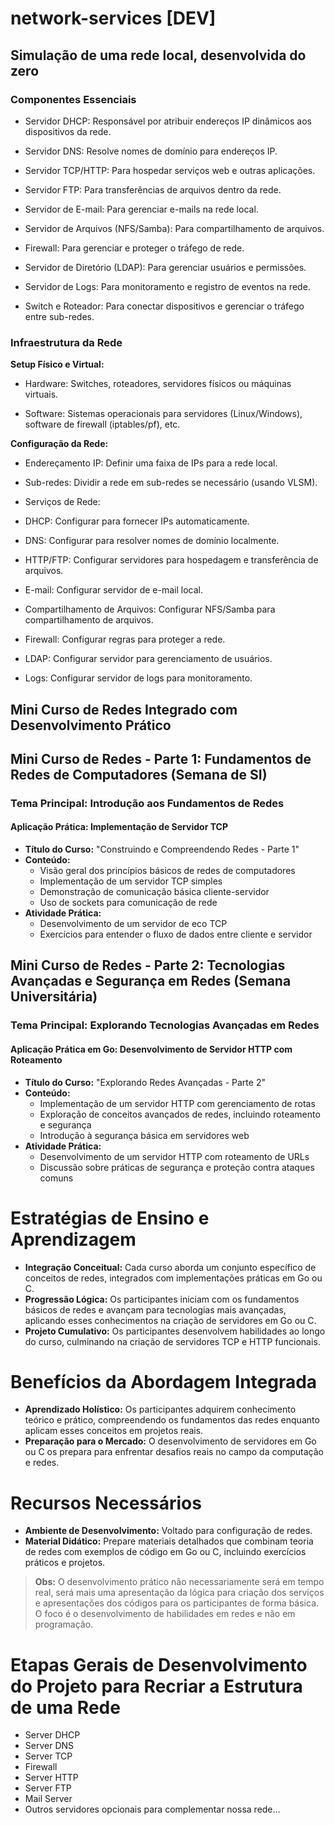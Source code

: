 # network-services [DEV]

## Simulação de uma rede local, desenvolvida do zero

### Componentes Essenciais
- Servidor DHCP: Responsável por atribuir endereços IP dinâmicos aos dispositivos da rede.
  
- Servidor DNS: Resolve nomes de domínio para endereços IP.

- Servidor TCP/HTTP: Para hospedar serviços web e outras aplicações.

- Servidor FTP: Para transferências de arquivos dentro da rede.

- Servidor de E-mail: Para gerenciar e-mails na rede local.

- Servidor de Arquivos (NFS/Samba): Para compartilhamento de arquivos.

- Firewall: Para gerenciar e proteger o tráfego de rede.

- Servidor de Diretório (LDAP): Para gerenciar usuários e permissões.

- Servidor de Logs: Para monitoramento e registro de eventos na rede.

- Switch e Roteador: Para conectar dispositivos e gerenciar o tráfego entre sub-redes.

### Infraestrutura da Rede

**Setup Físico e Virtual:**
  
  - Hardware: Switches, roteadores, servidores físicos ou máquinas virtuais.
  
  - Software: Sistemas operacionais para servidores (Linux/Windows), software de firewall (iptables/pf), etc.
    
**Configuração da Rede:**
  - Endereçamento IP: Definir uma faixa de IPs para a rede local.

  - Sub-redes: Dividir a rede em sub-redes se necessário (usando VLSM).
  
  - Serviços de Rede:
  
  - DHCP: Configurar para fornecer IPs automaticamente.
  
  - DNS: Configurar para resolver nomes de domínio localmente.
  
  - HTTP/FTP: Configurar servidores para hospedagem e transferência de arquivos.
  
  - E-mail: Configurar servidor de e-mail local.
  
  - Compartilhamento de Arquivos: Configurar NFS/Samba para compartilhamento de arquivos.
  
  - Firewall: Configurar regras para proteger a rede.
  
  - LDAP: Configurar servidor para gerenciamento de usuários.
  
  - Logs: Configurar servidor de logs para monitoramento.

## Mini Curso de Redes Integrado com Desenvolvimento Prático

## Mini Curso de Redes - Parte 1: Fundamentos de Redes de Computadores (Semana de SI)
### Tema Principal: Introdução aos Fundamentos de Redes
#### Aplicação Prática: Implementação de Servidor TCP
- **Título do Curso:** "Construindo e Compreendendo Redes - Parte 1"
- **Conteúdo:**
  - Visão geral dos princípios básicos de redes de computadores
  - Implementação de um servidor TCP simples
  - Demonstração de comunicação básica cliente-servidor
  - Uso de sockets para comunicação de rede
- **Atividade Prática:**
  - Desenvolvimento de um servidor de eco TCP
  - Exercícios para entender o fluxo de dados entre cliente e servidor

## Mini Curso de Redes - Parte 2: Tecnologias Avançadas e Segurança em Redes (Semana Universitária)
### Tema Principal: Explorando Tecnologias Avançadas em Redes
#### Aplicação Prática em Go: Desenvolvimento de Servidor HTTP com Roteamento
- **Título do Curso:** "Explorando Redes Avançadas - Parte 2"
- **Conteúdo:**
  - Implementação de um servidor HTTP com gerenciamento de rotas
  - Exploração de conceitos avançados de redes, incluindo roteamento e segurança
  - Introdução à segurança básica em servidores web
- **Atividade Prática:**
  - Desenvolvimento de um servidor HTTP com roteamento de URLs
  - Discussão sobre práticas de segurança e proteção contra ataques comuns

# Estratégias de Ensino e Aprendizagem
- **Integração Conceitual:** Cada curso aborda um conjunto específico de conceitos de redes, integrados com implementações práticas em Go ou C.
- **Progressão Lógica:** Os participantes iniciam com os fundamentos básicos de redes e avançam para tecnologias mais avançadas, aplicando esses conhecimentos na criação de servidores em Go ou C.
- **Projeto Cumulativo:** Os participantes desenvolvem habilidades ao longo do curso, culminando na criação de servidores TCP e HTTP funcionais.

# Benefícios da Abordagem Integrada
- **Aprendizado Holístico:** Os participantes adquirem conhecimento teórico e prático, compreendendo os fundamentos das redes enquanto aplicam esses conceitos em projetos reais.
- **Preparação para o Mercado:** O desenvolvimento de servidores em Go ou C os prepara para enfrentar desafios reais no campo da computação e redes.

# Recursos Necessários
- **Ambiente de Desenvolvimento:** Voltado para configuração de redes.
- **Material Didático:** Prepare materiais detalhados que combinam teoria de redes com exemplos de código em Go ou C, incluindo exercícios práticos e projetos.

> **Obs:** O desenvolvimento prático não necessariamente será em tempo real, será mais uma apresentação da lógica para criação dos serviços e apresentações dos códigos para os participantes de forma básica. O foco é o desenvolvimento de habilidades em redes e não em programação.

# Etapas Gerais de Desenvolvimento do Projeto para Recriar a Estrutura de uma Rede
- Server DHCP
- Server DNS
- Server TCP
- Firewall
- Server HTTP
- Server FTP
- Mail Server
- Outros servidores opcionais para complementar nossa rede...


